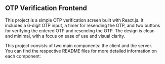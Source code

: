 ## OTP Verification Frontend

This project is a simple OTP verification screen built with React.js. It includes a 6-digit OTP input, a timer for resending the OTP, and two buttons for verifying the entered OTP and resending the OTP. The design is clean and minimal, with a focus on ease of use and visual clarity.

This project consists of two main components: the client and the server. You can find the respective README files for more detailed information on each component:

